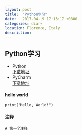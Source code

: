 ```yaml
---
layout: post
title:  "Python学习"
date:   2017-04-19 17:13:17 +0800
categories: diary
location: Florence, Italy
description: 
---
```

## Python学习

* Python   
 [下载地址](https://www.python.org)
* PyCharm   
 [下载地址](https://www.jetbrains.com/pycharm/download/#section=mac)    
#### hello world

```
print("Hello, World!")
```

#### 注释
```
# 第一个注释
```